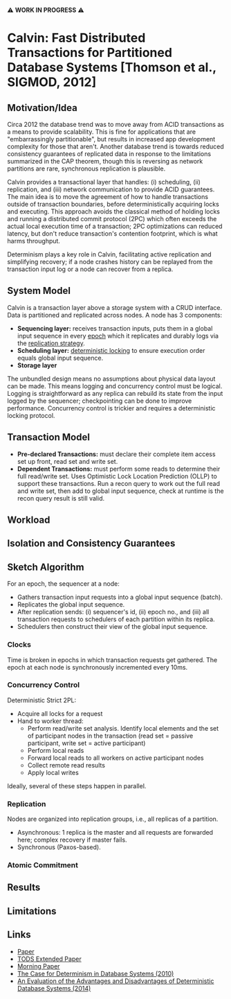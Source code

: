 ⚠ **WORK IN PROGRESS** ⚠️

# Calvin: Fast Distributed Transactions for Partitioned Database Systems  [Thomson et al., SIGMOD, 2012] #

## Motivation/Idea ##

Circa 2012 the database trend was to move away from ACID transactions as a means to provide scalability.
This is fine for applications that are "embarrassingly partitionable", but results in increased app development complexity for those that aren't.
Another database trend is towards reduced consistency guarantees of replicated data in response to the limitations summarized in the CAP theorem, though this is reversing as network partitions are rare, synchronous replication is plausible.

Calvin provides a transactional layer that handles: (i) scheduling, (ii) replication, and (iii) network communication to provide ACID guarantees.
The main idea is to move the agreement of how to handle transactions outside of transaction boundaries, before deterministically acquiring locks and executing.
This approach avoids the classical method of holding locks and running a distributed commit protocol (2PC) which often exceeds the actual local execution time of a transaction; 2PC optimizations can reduced latency, but don't reduce transaction's contention footprint, which is what harms throughput.

Determinism plays a key role in Calvin, facilitating active replication and simplifying recovery; if a node crashes history can be replayed from the transaction input log or a node can recover from a replica.

## System Model ##

Calvin is a transaction layer above a storage system with a CRUD interface.
Data is partitioned and replicated across nodes.
A node has 3 components:
* **Sequencing layer:** receives transaction inputs, puts them in a global input sequence in every [epoch](#clocks) which it replicates and durably logs via the [replication strategy](#replication).
* **Scheduling layer:** [deterministic locking](#concurrency-control) to ensure execution order equals global input sequence.
* **Storage layer**

The unbundled design means no assumptions about physical data layout can be made.
This means logging and concurrency control must be logical.
Logging is straightforward as any replica can rebuild its state from the input logged by the sequencer; checkpointing can be done to improve performance.
Concurrency control is trickier and requires a deterministic locking protocol.

## Transaction Model ##

* **Pre-declared Transactions:** must declare their complete item access set up front, read set and write set.
* **Dependent Transactions:** must perform some reads to determine their full read/write set. Uses Optimistic Lock Location Prediction (OLLP) to support these transactions. Run a recon query to work out the full read and write set, then add to global input sequence, check at runtime is the recon query result is still valid.

## Workload ##

## Isolation and Consistency Guarantees ##

## Sketch Algorithm ##

For an epoch, the sequencer at a node:
* Gathers transaction input requests into a global input sequence (batch).
* Replicates the global input sequence.
* After replication sends: (i) sequencer's id, (ii) epoch no., and (iii) all transaction requests to schedulers of each partition within its replica.
* Schedulers then construct their view of the global input sequence.

### Clocks ###

Time is broken in epochs in which transaction requests get gathered.
The epoch at each node is synchronously incremented every 10ms.

### Concurrency Control ###

Deterministic Strict 2PL:
* Acquire all locks for a request
* Hand to worker thread:
    * Perform read/write set analysis. Identify local elements and the set of participant nodes in the transaction (read set = passive participant, write set = active participant)
    * Perform local reads
    * Forward local reads to all workers on active participant nodes
    * Collect remote read results
    * Apply local writes

Ideally, several of these steps happen in parallel.

### Replication ###

Nodes are organized into replication groups, i.e., all replicas of a partition.
* Asynchronous: 1 replica is the master and all requests are forwarded here; complex recovery if master fails.
* Synchronous (Paxos-based).

### Atomic Commitment ###

## Results ##

## Limitations ##

## Links ##
+ [Paper](http://cs.yale.edu/homes/thomson/publications/calvin-sigmod12.pdf)
+ [TODS Extended Paper](http://www.cs.umd.edu/~abadi/papers/calvin-tods14.pdf)
+ [Morning Paper](https://blog.acolyer.org/2019/03/29/calvin-fast-distributed-transactions-for-partitioned-database-systems/)
+ [The Case for Determinism in Database Systems (2010)](https://www.cs.umd.edu/~abadi/papers/determinism-vldb10.pdf)
+ [An Evaluation of the Advantages and Disadvantages of Deterministic Database Systems (2014)](http://www.vldb.org/pvldb/vol7/p821-ren.pdf)

